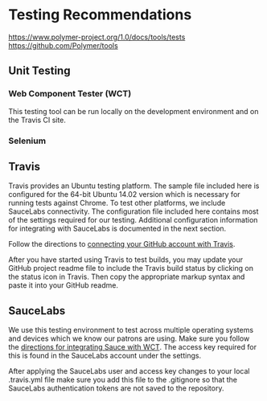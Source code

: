# Testing Recommendations

https://www.polymer-project.org/1.0/docs/tools/tests
https://github.com/Polymer/tools

## Unit Testing

### Web Component Tester (WCT)

This testing tool can be run locally on the development environment and on the Travis CI site.

### Selenium


## Travis

Travis provides an Ubuntu testing platform. The sample file included here is configured for the 64-bit Ubuntu 14.02 version which is necessary for running tests against Chrome. To test other platforms, we include SauceLabs connectivity. The configuration file included here contains most of the settings required for our testing. Additional configuration information for integrating with SauceLabs is documented in the next section.

Follow the directions to [connecting your GitHub account with Travis](https://github.com/Polymer/tools/tree/master/travis).

After you have started using Travis to test builds, you may update your GitHub project readme file to include the Travis build status by clicking on the status icon in Travis. Then copy the appropriate markup syntax and paste it into your GitHub readme.

## SauceLabs

We use this testing environment to test across multiple operating systems and devices which we know our patrons are using. Make sure you follow the [directions for integrating Sauce with WCT](https://github.com/Polymer/tools/tree/master/travis#wct-with-sauce). The access key required for this is found in the SauceLabs account under the settings.

After applying the SauceLabs user and access key changes to your local .travis.yml file make sure you add this file to the .gitignore so that the SauceLabs authentication tokens are not saved to the repository.
